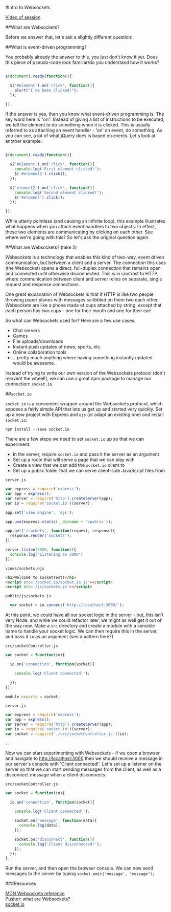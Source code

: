 #Intro to Websockets

[Video of session](https://www.youtube.com/watch?v=0UEBUYKu2Dg)

##What are Websockets?

Before we answer that, let's ask a slightly different question:

##What is event-driven programming?

You probably already the answer to this, you just don't know it yet. Does this piece of pseudo-code look familiar/do you understand how it works?

```javascript

$(document).ready(function(){

  $('#element').on('click', function(){
    alert("I've been clicked!");
  });

});
```

If the answer is yes, then you know what event-driven programming is. The key word here is "on". Instead of giving a list of instructions to be executed, we tell the element to do something when it is clicked. This is usually referred to as attaching an event handler - 'on' an event, do something. As you can see, a lot of what jQuery does is based on events. Let's look at another example:

```javascript

$(document).ready(function(){

  $('#element').on('click', function(){
    console.log('First element clicked!');
    $('#element2').click();
  });

  $('element2').on('click', function()[
    console.log('Second element clicked!');
    $('#element').click();
  });

});
```

While utterly pointless (and causing an infinite loop), this example illustrates what happens when you attach event handlers to two objects. In effect, these two elements are communicating by clicking on each other. See where we're going with this? So let's ask the original question again.

##What are Websockets? (take 2)

Websockets is a technology that enables this kind of two-way, event driven communication, but between a client and a server. The connection this uses (the Websocket) opens a direct, full-duplex connection that remains open and connected until otherwise disconnected. This is in contrast to HTTP, where communication between client and server relies on separate, single request and response connections.

One great explanation of Websockets is that if HTTP is like two people throwing paper planes with messages scribbled on them two each other, Websockets are like a phone made of cups attached by string, except that each person has two cups - one for their mouth and one for their ear!

So what can Websockets used for? Here are a few use cases:

* Chat servers  
* Games  
* File uploads/downloads  
* Instant push updates of news, sports, etc.  
* Online collaboration tools  
* ...pretty much anything where having something instantly updated would be awesome.  

Instead of trying to write our own version of the Websockets protocol (don't reinvent the wheel!), we can use a great npm package to manage our connection: `socket.io`.

##`socket.io`

`socket.io` is a convenient wrapper around the Websockets protocol, which exposes a fairly simple API that lets us get up and started very quickly. Set up a new project with Express and `ejs` (or adapt an existing one) and install `socket.io`:

```shell
npm install --save socket.io
```

There are a few steps we need to set `socket.io` up so that we can experiment:

* In the server, require `socket.io` and pass it the server as an argument
* Set up a route that will serve a page that we can play with
* Create a view that we can add the `socket.io` client to
* Set up a public folder that we can serve client-side JavaScript files from

`server.js`
```javascript
var express = require('express');
var app = express();
var server = require('http').createServer(app);
var io = require('socket.io')(server);

app.set('view engine', 'ejs');

app.use(express.static(__dirname + '/public'));

app.get('/sockets', function(request, response){
  response.render('sockets');
});

server.listen(3000, function(){
  console.log("Listening on 3000")
});
```

`views/sockets.ejs`
```html
<h1>Welcome to socketTest!</h1>
<script src='/socket.io/socket.io.js'></script>
<script src='/js/sockets.js'></script>
```

`public/js/sockets.js`
```javascript
  var socket = io.connect('http://localhost:3000/');
```

At this point, we could have all our socket logic in the server - but, this isn't very Node, and while we could refactor later, we might as well get it out of the way now. Make a `src` directory and create a module with a sensible name to handle your socket logic. We can then require this in the server, and pass it `io` as an argument (see a pattern here?)

`src/socketController.js`
```javascript
var socket = function(io){

  io.on('connection', function(socket){

    console.log('Client connected!');

  });
});

module.exports = socket;
```

`server.js`
```javascript
var express = require('express');
var app = express();
var server = require('http').createServer(app);
var io = require('socket.io')(server);
var socket = require('./src/socketController.js')(io);

...

```

Now we can start experimenting with Websockets - if we open a browser and navigate to [http://localhost:3000](http://localhost:3000) then we should receive a message in our server's console with 'Client connected!'. Let's set up a listener on the server so that we can start sending messages from the client, as well as a disconnect message when a client disconnects:

`src/socketController.js`
```javascript
var socket = function(io){

  io.on('connection', function(socket){

    console.log('Client connected!');

    socket.on('message', function(data){
      console.log(data);
    });

    socket.on('disconnect', function(){
      console.log('Client disconnected!');
    });
  });
};
```

Run the server, and then open the browser console. We can now send messages to the server by typing `socket.emit('message', "message");`

###Resources

[MDN Websockets reference](https://developer.mozilla.org/en/docs/WebSockets)  
[Pusher: what are Websockets?](http://pusher.com/websockets)  
[socket.io](http://socket.io/)
